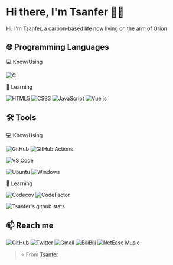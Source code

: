 # Hi there, I'm Tsanfer 👋👾

Hi, I'm Tsanfer, a carbon-based life now living on the arm of Orion

<!-- - 🔭 I’m currently working on ... -->
<!-- - 👯 I’m looking to collaborate on ... -->
<!-- - 🤔 I’m looking for help with ... -->
<!-- - 💬 Ask me about ... -->
<!-- - ⚡ Fun fact: ... -->
<!-- - 😄 Pronouns: ... -->

## 🌐 Programming Languages

💻 Know/Using

![C](https://img.shields.io/badge/-C-A8B9CC?style=flat-square&logo=C&logoColor=white)

🌱 Learning

![HTML5](https://img.shields.io/badge/-HTML5-E34F26?style=flat-square&logo=HTML5&logoColor=white)
![CSS3](https://img.shields.io/badge/-CSS3-1572B6?style=flat-square&logo=CSS3)
![JavaScript](https://img.shields.io/badge/-JavaScript-F7DF1E?style=flat-square&logo=JavaScript&logoColor=white)
![Vue.js](https://img.shields.io/badge/-Vue.js-4FC08D?style=flat-square&logo=Vue.js&logoColor=white)

## 🛠️ Tools

💻 Know/Using

![GitHub](https://img.shields.io/badge/-GitHub-181717?style=flat-square&logo=GitHub)
![GitHub Actions](http://img.shields.io/badge/-Github%20Actions-2088FF?style=flat-square&logo=github-actions&logoColor=white)

![VS Code](http://img.shields.io/badge/-VS%20Code-007ACC?style=flat-square&logo=Visual-Studio-Code)

![Ubuntu](http://img.shields.io/badge/-Ubuntu-E95420?style=flat-square&logo=Ubuntu&logoColor=white)
![Windows](http://img.shields.io/badge/-Windows-0078D6?style=flat-square&logo=Windows)

🌱 Learning

![Codecov](http://img.shields.io/badge/-Codecov-F01F7A?style=flat-square&logo=Codecov&logoColor=white)
![CodeFactor](http://img.shields.io/badge/-CodeFactor-F44A6A?style=flat-square&logo=CodeFactor&logoColor=white)

![Tsanfer's github stats](https://github-readme-stats.vercel.app/api?username=Tsanfer&show_icons=true)

## 📫 Reach me

[![GitHub](https://img.shields.io/badge/-GitHub-181717?style=flat-square&logo=GitHub&link=https://github.com/Tsanfer/)](https://github.com/Tsanfer/)
[![Twitter](https://img.shields.io/badge/-Twitter-1DA1F2?style=flat-square&logo=Twitter&logoColor=white&link=https://twitter.com/a1124851454)](https://twitter.com/a1124851454)
[![Gmail](https://img.shields.io/badge/-Gmail-D14836?style=flat-square&logo=Gmail&logoColor=white&link=mailto:a1124851454@gmail.com)](mailto:a1124851454@gmail.com)
[![BiliBili](https://img.shields.io/badge/-BiliBili-00A0D8?style=flat-square&link=https://space.bilibili.com/12167681)](https://space.bilibili.com/12167681)
[![NetEase Music](https://img.shields.io/badge/-NetEase%20Music-E20000?style=flat-square&https://music.163.com/#/user/home?id=69696518)](https://music.163.com/#/user/home?id=69696518)

> ⭐ From [Tsanfer](https://github.com/Tsanfer)
